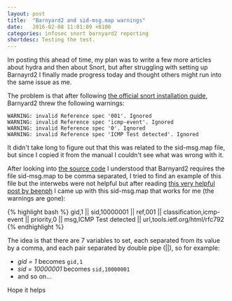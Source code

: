 ```yaml
---
layout: post
title:  "Barnyard2 and sid-msg.map warnings"
date:   2016-02-08 11:01:09 +0100
categories: infosec snort barnyard2 reporting
shortdesc: Testing the test.
---
```



Im posting this ahead of time, my plan was to write a few more articles about hydra and then about Snort, but after struggling with setting up Barnayrd2 I finally made progress today and thought others might run into the same issue as me.

The problem is that after following [the official snort installation guide][1], Barnyard2 threw the following warnings:

    WARNING: invalid Reference spec '001'. Ignored
    WARNING: invalid Reference spec 'icmp-event'. Ignored
    WARNING: invalid Reference spec '0'. Ignored
    WARNING: invalid Reference spec 'ICMP Test detected'. Ignored


It didn't take long to figure out that this was related to the sid-msg.map file, but since I copied it from the manual I couldn't see what was wrong with it.

After looking into [the source code][2] I understood that Barnyard2 requires the file sid-msg.map to be comma separated, I tried to find an example of this file but the interwebs were not helpful but after reading [this very helpful post by beenph][3] I came up with this sid-msg.map that works for me (the warnings are gone):

{% highlight bash %}
gid,1 || sid,10000001 || ref,001 || classification,icmp-event || priority,0 || msg,ICMP Test detected || url,tools.ietf.org/html/rfc792
{% endhighlight %}

The idea is that there are 7 variables to set, each separated from its value by a comma, and each pair separated by double pipe (\|\|), so for example:

* _gid = 1_ becomes `gid,1`
* _sid = 10000001_ becomes `sid,10000001`
* and so on...


Hope it helps


[1]: https://snort.org/documents/snort-2-9-8-x-on-ubuntu-12-lts-and-14-lts-and-15
[2]: https://github.com/firnsy/barnyard2/blob/40b046d2d814ab6a75e218a10bc5272149362158/src/map.c
[3]: http://seclists.org/snort/2013/q3/815